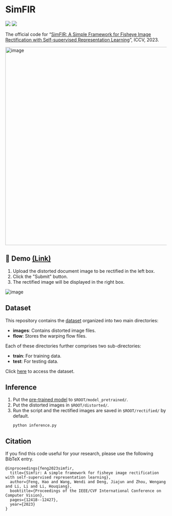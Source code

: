# SimFIR

<p>
    <a href='https://arxiv.org/pdf/2308.09040.pdf' target="_blank"><img src='https://img.shields.io/badge/Paper-Arxiv-red'></a>
    <a href='https://simfir.doctrp.top:20443/' target="_blank"><img src='https://img.shields.io/badge/Online-Demo-green'></a>
</p>

The official code for “[SimFIR: A Simple Framework for Fisheye Image Rectification with Self-supervised Representation Learning](https://arxiv.org/pdf/2308.09040.pdf)”, ICCV, 2023.

<img width="617" alt="image" src="https://github.com/fh2019ustc/SimFIR/assets/50725551/c85184da-7641-4f3a-b9b0-dbe89a6ab787">


## 🚀 Demo [(Link)](https://simfir.doctrp.top:20443/)
1. Upload the distorted document image to be rectified in the left box.
2. Click the "Submit" button.
3. The rectified image will be displayed in the right box.

![image](https://github.com/fh2019ustc/SimFIR/assets/50725551/1cb83f12-5f2e-4347-81af-ef68e4c0c468)


## Dataset

This repository contains the [dataset](https://pan.baidu.com/s/1nNtVsPIsBNz73rVUk1H53g?pwd=2npm) organized into two main directories:
- **images**: Contains distorted image files.
- **flow**: Stores the warping flow files.

Each of these directories further comprises two sub-directories:
- **train**: For training data.
- **test**: For testing data.

Click [here](https://pan.baidu.com/s/1nNtVsPIsBNz73rVUk1H53g?pwd=2npm) to access the dataset.

## Inference 
1. Put the [pre-trained model](https://drive.google.com/file/d/11YYPZ_z7-YoduHRdlMhy6u_km25f-Y8h/view?usp=sharing) to `$ROOT/model_pretrained/`.
2. Put the distorted images in `$ROOT/distorted/`.
3. Run the script and the rectified images are saved in `$ROOT/rectified/` by default.
    ```
    python inference.py
    ```

## Citation

If you find this code useful for your research, please use the following BibTeX entry.

```
@inproceedings{feng2023simfir,
  title={Simfir: A simple framework for fisheye image rectification with self-supervised representation learning},
  author={Feng, Hao and Wang, Wendi and Deng, Jiajun and Zhou, Wengang and Li, Li and Li, Houqiang},
  booktitle={Proceedings of the IEEE/CVF International Conference on Computer Vision},
  pages={12418--12427},
  year={2023}
}
```
   

